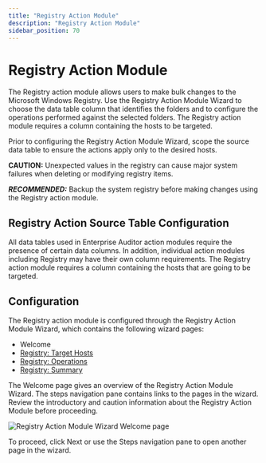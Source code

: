 ```yaml
---
title: "Registry Action Module"
description: "Registry Action Module"
sidebar_position: 70
---
```


# Registry Action Module

The Registry action module allows users to make bulk changes to the Microsoft Windows Registry. Use
the Registry Action Module Wizard to choose the data table column that identifies the folders and to
configure the operations performed against the selected folders. The Registry action module requires
a column containing the hosts to be targeted.

Prior to configuring the Registry Action Module Wizard, scope the source data table to ensure the
actions apply only to the desired hosts.

**CAUTION:** Unexpected values in the registry can cause major system failures when deleting or
modifying registry items.

**_RECOMMENDED:_** Backup the system registry before making changes using the Registry action
module.

## Registry Action Source Table Configuration

All data tables used in Enterprise Auditor action modules require the presence of certain data
columns. In addition, individual action modules including Registry may have their own column
requirements. The Registry action module requires a column containing the hosts that are going to be
targeted.

## Configuration

The Registry action module is configured through the Registry Action Module Wizard, which contains
the following wizard pages:

- Welcome
- [Registry: Target Hosts](/docs/accessanalyzer/11.6/admin/action/registry/targethosts.md)
- [Registry: Operations](/docs/accessanalyzer/11.6/admin/action/registry/operations.md)
- [Registry: Summary](/docs/accessanalyzer/11.6/admin/action/registry/summary.md)

The Welcome page gives an overview of the Registry Action Module Wizard. The steps navigation pane
contains links to the pages in the wizard. Review the introductory and caution information about the
Registry Action Module before proceeding.

![Registry Action Module Wizard Welcome page](/img/product_docs/accessanalyzer/11.6/admin/action/registry/welcome.webp)

To proceed, click Next or use the Steps navigation pane to open another page in the wizard.
